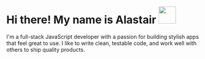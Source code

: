 # Hi there! My name is Alastair <img src="https://raw.githubusercontent.com/MartinHeinz/MartinHeinz/master/wave.gif" width="45px" height="45px"> 

I'm a full-stack JavaScript developer with a passion for building stylish apps that feel great to use. I like to write clean, testable code, and work well with others to ship quality products.


